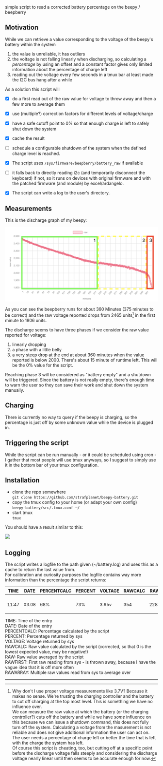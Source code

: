 simple script to read a corrected battery percentage on the beepy / beepberry

## Motivation
While we can retrieve a value corresponding to the voltage of the beepy's battery within the system  
1) the value is unreliable, it has outliers
2) the voltage is not falling linearly when discharging, so calculating a _percentage_ by using an offset and a constant factor gives only limited information about the percentage of charge left
3) reading out the voltage every few seconds in a tmux bar at least made the I2C bus hang after a while

As a solution this script will  
* [x] do a first read out of the raw value for voltage to throw away and then a few more to average them
* [x] use (multiple?) correction factors for different levels of voltage/charge  
* [x] have a safe cutoff point to 0% so that enough charge is left to safely shut down the system
* [x] cache the result
* [ ] schedule a configurable shutdown of the system when the defined charge level is reached.

* [x] The script uses `/sys/firmware/beepberry/battery_raw` if available
* [ ] it falls back to directly reading i2c (and temporarily disconnect the keyboard) if not, so it runs on devices with original firmware and with the patched firmware (and module) by excel/ardangelo.  

* [x] The script can write a log to the user's directory.

## Measurements
This is the discharge graph of my beepy:

![](./images/battery_raw.png)

As you can see the beepberry runs for about 360 Minutes (375 minutes to be correct) and the raw voltage reported drops from 2465 units[^1] in the first minute to 1806 units.

The discharge seems to have three phases if we consider the raw value reported for voltage:  
1) linearly dropping
2) a phase with a little belly
3) a very steep drop at the end at about 360 minutes when the value reported is below 2000. There's about 15 minute of runtime left. This will be the 0% value for the script.

Reaching phase 3 will be considered as "battery empty" and a shutdown will be triggered. Since the battery is not really empty, there's enough time to warn the user so they can save their work and shut down the system manually.  

## Charging  
There is currently no way to query if the beepy is charging, so the percentage is just off by some unknown value while the device is plugged in.

## Triggering the script

While the script can be run manually - or it could be scheduled using cron - I gather that most people will use tmux anyways, so I suggest to simply use it in the bottom bar of your tmux configuration.

## Installation
* clone the repo somewhere  
  ```git clone https://github.com/strafplanet/beepy-battery.git ```  
* copy the tmux config to your home (or adapt your own config)  
  ```beepy-battery/src/.tmux.conf ~/```
* start tmux  
  ```tmux```

You should have a result similar to this:  

![](./images/tmux1.png)

## Logging
The script writes a logfile to the path given (~/battery.log) and uses this as a cache to return the last value from.  
For calibration and curiosity purposes the logfile contains way more information than the percentage the script returns:

| TIME  | DATE  | PERCENTCALC | PERCENT | VOLTAGE | RAWCALC  | RAW  | RAWFIRST | RAWARRAY                 |
| ----- | ----- | ----------- | ------- | ------- | -------- | ---- | -------- | ------------------------ |
|       |       |             |         |         |          |      |          |                          |
| 11:47 | 03.08 | 68%         | 73%     | 3.95v   | 354      | 2284 | 2286     | 2281 2285 2283 2286 2285 | 

TIME: Time of the entry  
DATE: Date of the entry  
PERCENTCALC: Percentage calculated by the script  
PERCENT: Percentage returned by sys  
VOLTAGE: Voltage returned by sys  
RAWCALC: Raw value calculated by the script (corrected, so that 0 is the lowest expected value, may be negative!)  
RAW: Raw value averaged by the script  
RAWFIRST: First raw reading from sys - is thrown away, because I have the vague idea that it is off more often  
RAWARRAY: Multiple raw values read from sys to average over  

---
[^1]: Why don't I use proper voltage measurements like 3.7V? Because it makes no sense. We're trusting the charging controller and the battery to cut off charging at the top most level. This is something we have no influence over.    
We can measure the raw value at which the battery (or the charging controller?) cuts off the battery and while we have _some_ influence on this because we can issue a shutdown command, this does not fully turn off the system.
Calculating a voltage from the masurement is not reliable and does not give additional information the user can act on. The user needs a percentage of charge left or better the time that is left with the charge the system has left.  
Of course this script is cheating, too, but cutting off at a specific point before the discharge voltage falls steeply and considering the discharge voltage nearly linear until then seems to be accurate enough for now.
